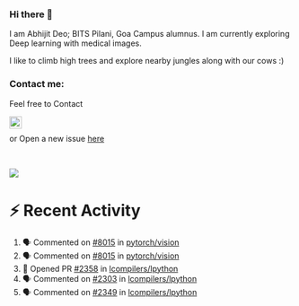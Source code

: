 ### Hi there 👋

I am Abhijit Deo; BITS Pilani, Goa Campus alumnus. I am currently exploring Deep learning with medical images.  


I like to climb high trees and explore nearby jungles along with our cows :)
### Contact me:

Feel free to Contact


[<img align="left" alt="Abhijit Deo | Gmail" width="22px" src="https://cdn.jsdelivr.net/npm/simple-icons@v3/icons/gmail.svg" />][gmail]
<br />


 or Open a new issue [here](https://github.com/abhi-glitchhg/abhi-glitchhg/issues)

[gmail]: mailto:f20190041@goa.bits-pilani.ac.in

<br>



![](https://komarev.com/ghpvc/?username=abhi-glitchhg&color=green)


# :zap: Recent Activity

<!--START_SECTION:activity-->
1. 🗣 Commented on [#8015](https://github.com/pytorch/vision/issues/8015#issuecomment-1744757666) in [pytorch/vision](https://github.com/pytorch/vision)
2. 🗣 Commented on [#8015](https://github.com/pytorch/vision/issues/8015#issuecomment-1744674160) in [pytorch/vision](https://github.com/pytorch/vision)
3. 💪 Opened PR [#2358](https://github.com/lcompilers/lpython/pull/2358) in [lcompilers/lpython](https://github.com/lcompilers/lpython)
4. 🗣 Commented on [#2303](https://github.com/lcompilers/lpython/pull/2303#issuecomment-1743572689) in [lcompilers/lpython](https://github.com/lcompilers/lpython)
5. 🗣 Commented on [#2349](https://github.com/lcompilers/lpython/issues/2349#issuecomment-1743500280) in [lcompilers/lpython](https://github.com/lcompilers/lpython)
<!--END_SECTION:activity-->
